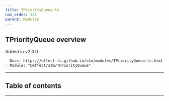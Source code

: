 ```yaml
---
title: TPriorityQueue.ts
nav_order: 121
parent: Modules
---
```


## TPriorityQueue overview

Added in v2.0.0

```md
- Docs: https://effect-ts.github.io/stm/modules/TPriorityQueue.ts.html
- Module: "@effect/stm/TPriorityQueue"
```

---

<h2 class="text-delta">Table of contents</h2>

---
